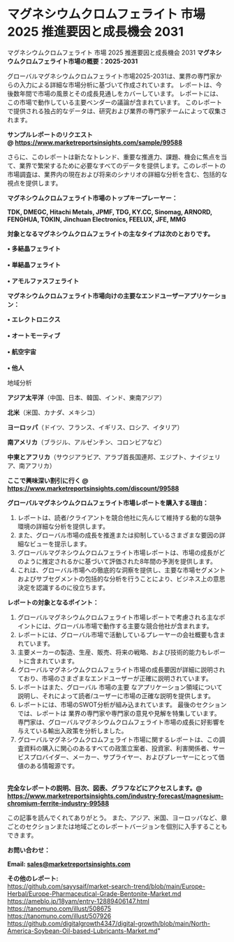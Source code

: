 # マグネシウムクロムフェライト 市場 2025 推進要因と成長機会 2031
マグネシウムクロムフェライト 市場 2025 推進要因と成長機会 2031
<strong><b>マグネシウムクロムフェライト市場の概要：2025-2031</b></strong>

グローバルマグネシウムクロムフェライト市場2025-2031は、業界の専門家からの入力による詳細な市場分析に基づいて作成されています。 レポートは、今後数年間で市場の風景とその成長見通しをカバーしています。 レポートには、この市場で動作している主要ベンダーの議論が含まれています。 このレポートで提供される独占的なデータは、研究および業界の専門家チームによって収集されます。

<strong>サンプルレポートのリクエスト @ <a href=https://www.marketreportsinsights.com/sample/99588>https://www.marketreportsinsights.com/sample/99588</a></strong>

さらに、このレポートは新たなトレンド、重要な推進力、課題、機会に焦点を当て、業界で繁栄するために必要なすべてのデータを提供します。このレポートの市場調査は、業界内の現在および将来のシナリオの詳細な分析を含む、包括的な視点を提供します。

<strong>マグネシウムクロムフェライト市場のトップキープレーヤー：</strong>

<strong>TDK, DMEGC, Hitachi Metals, JPMF, TDG, KY.CC, Sinomag, ARNORD, FENGHUA, TOKIN, Jinchuan Electronics, FEELUX, JFE, MMG</strong>

<strong><b>対象となるマグネシウムクロムフェライトの主なタイプは次のとおりです。</b></strong>

<strong>• 多結晶フェライト<br><br>• 単結晶フェライト<br><br>• アモルファスフェライト</strong>

<strong><b>マグネシウムクロムフェライト市場向けの主要なエンドユーザーアプリケーション：</b></strong>

<strong>• エレクトロニクス<br><br>• オートモーティブ<br><br>• 航空宇宙<br><br>• 他人</strong>

 地域分析

<strong><b>アジア太平洋</b></strong>（中国、日本、韓国、インド、東南アジア）

<strong><b>北米</b></strong>（米国、カナダ、メキシコ）

<strong><b>ヨーロッパ</b></strong>（ドイツ、フランス、イギリス、ロシア、イタリア）

<strong><b>南アメリカ</b></strong>（ブラジル、アルゼンチン、コロンビアなど）

<strong><b>中東とアフリカ</b></strong>（サウジアラビア、アラブ首長国連邦、エジプト、ナイジェリア、南アフリカ）

<strong>ここで興味深い割引に行く @ <a href=https://www.marketreportsinsights.com/discount/99588>https://www.marketreportsinsights.com/discount/99588</a></strong>

<strong><b>グローバルマグネシウムクロムフェライト市場レポートを購入する理由：</b></strong>
<ol>
  <li>レポートは、読者/クライアントを競合他社に先んじて維持する動的な競争環境の詳細な分析を提供します。</li>
  <li>また、グローバル市場の成長を推進または抑制しているさまざまな要因の詳細なビューを提示します。</li>
  <li>グローバルマグネシウムクロムフェライト市場レポートは、市場の成長がどのように推定されるかに基づいて評価された8年間の予測を提供します。</li>
  <li>これは、グローバル市場への徹底的な洞察を提供し、主要な市場セグメントおよびサブセグメントの包括的な分析を行うことにより、ビジネス上の意思決定を認識するのに役立ちます。</li>
</ol>
<strong><b>レポートの対象となるポイント：</b></strong>
<ol>
  <li>グローバルマグネシウムクロムフェライト市場レポートで考慮される主なポイントには、グローバル市場で動作する主要な競合他社が含まれます。</li>
  <li>レポートには、グローバル市場で活動しているプレーヤーの会社概要も含まれています。</li>
  <li>主要メーカーの製造、生産、販売、将来の戦略、および技術的能力もレポートに含まれています。</li>
  <li>グローバルマグネシウムクロムフェライト市場の成長要因が詳細に説明されており、市場のさまざまなエンドユーザーが正確に説明されています。</li>
  <li>レポートはまた、グローバル 市場の主要 なアプリケーション領域について説明し、それによって読者/ユーザーに市場の正確な説明を提供します。</li>
  <li>レポートには、市場のSWOT分析が組み込まれています。 最後のセクションでは、レポートは 業界の専門家や専門家の意見や見解を特集しています。 専門家は、グローバルマグネシウムクロムフェライト市場の成長に好影響を与えている輸出入政策を分析しました。</li>
  <li>グローバルマグネシウムクロムフェライト市場に関するレポートは、この調査資料の購入に関心のあるすべての政策立案者、投資家、利害関係者、サービスプロバイダー、メーカー、サプライヤー、およびプレーヤーにとって価値のある情報源です。</li>
</ol><br>
<strong>完全なレポートの説明、目次、図表、グラフなどにアクセスします。@ <a href=https://www.marketreportsinsights.com/industry-forecast/magnesium-chromium-ferrite-industry-99588>https://www.marketreportsinsights.com/industry-forecast/magnesium-chromium-ferrite-industry-99588</a></strong>

この記事を読んでくれてありがとう。 また、アジア、米国、ヨーロッパなど、章ごとのセクションまたは地域ごとのレポートバージョンを個別に入手することもできます。

<strong><b>お問い合わせ：</b></strong>

<strong>Email: </strong><a href=mailto:sales@marketreportsinsights.com><strong>sales@marketreportsinsights.com</strong></a>

<strong>その他のレポート:</strong>
<br>
<a href=https://github.com/sayysaif/market-search-trend/blob/main/Europe-Herbal/Europe-Pharmaceutical-Grade-Bentonite-Market.md>https://github.com/sayysaif/market-search-trend/blob/main/Europe-Herbal/Europe-Pharmaceutical-Grade-Bentonite-Market.md</a>
<br>
<a href=https://ameblo.jp/18yam/entry-12889406147.html>https://ameblo.jp/18yam/entry-12889406147.html</a>
<br>
<a href=https://tanomuno.com/illust/508675>https://tanomuno.com/illust/508675</a>
<br>
<a href=https://tanomuno.com/illust/507926>https://tanomuno.com/illust/507926</a>
<br>
<a href=https://github.com/digitalgrowth4347/digital-growth/blob/main/North-America-Soybean-Oil-based-Lubricants-Market.md>https://github.com/digitalgrowth4347/digital-growth/blob/main/North-America-Soybean-Oil-based-Lubricants-Market.md</a>"
